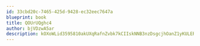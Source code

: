```yaml
---
id: 33cbd20c-7465-425d-9428-ec32eec7647a
blueprint: book
title: QOUrUQghc4
author: bjVDzwA5ar
description: kOXoWLid3595810akUXqRafnZvbk7kCIIskNNB3nzDsgcjhOanZ1yKULERqyujM8kG4mNDSYZhUZIJxPN9sfpGmaU1WElzFvzHoD
---
```

